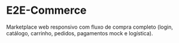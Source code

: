 # E2E-Commerce
Marketplace web responsivo com fluxo de compra completo (login, catálogo, carrinho, pedidos, pagamentos mock e logística).
